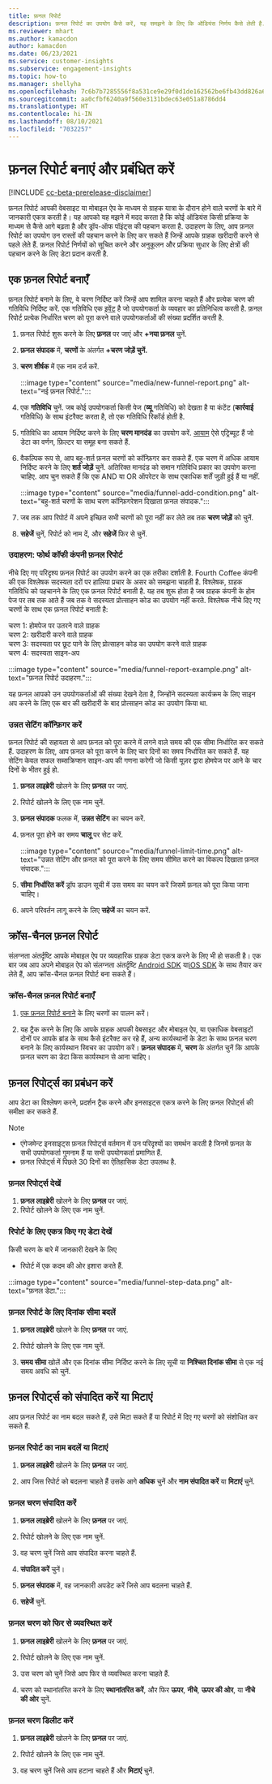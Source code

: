 ```yaml
---
title: फ़नल रिपोर्ट
description: फ़नल रिपोर्ट का उपयोग कैसे करें, यह समझने के लिए कि ऑडियंस निर्णय कैसे लेती है.
ms.reviewer: mhart
ms.author: kamacdon
author: kamacdon
ms.date: 06/23/2021
ms.service: customer-insights
ms.subservice: engagement-insights
ms.topic: how-to
ms.manager: shellyha
ms.openlocfilehash: 7c6b7b7285556f8a531ce9e29f0d1de162562be6fb43dd826a65fd9e00d87b30
ms.sourcegitcommit: aa0cfbf6240a9f560e3131bdec63e051a8786dd4
ms.translationtype: HT
ms.contentlocale: hi-IN
ms.lasthandoff: 08/10/2021
ms.locfileid: "7032257"
---
```

# <a name="create-and-manage-funnel-reports"></a>फ़नल रिपोर्ट बनाएं और प्रबंधित करें

[!INCLUDE [cc-beta-prerelease-disclaimer](includes/cc-beta-prerelease-disclaimer.md)]

फ़नल रिपोर्ट आपकी वेबसाइट या मोबाइल ऐप के माध्यम से ग्राहक यात्रा के दौरान होने वाले चरणों के बारे में जानकारी एकत्र करती है। यह आपको यह मझने में मदद करता है कि कोई ऑडियंस किसी प्रक्रिया के माध्यम से कैसे आगे बढ़ता है और ड्रॉप-ऑफ पॉइंट्स की पहचान करता है. उदाहरण के लिए, आप फ़नल रिपोर्ट का उपयोग उन रास्तों की पहचान करने के लिए कर सकते हैं जिन्हें आपके ग्राहक खरीदारी करने से पहले लेते हैं. फ़नल रिपोर्ट निर्णयों को सूचित करने और अनुकूलन और प्रक्रिया सुधार के लिए क्षेत्रों की पहचान करने के लिए डेटा प्रदान करती है.

## <a name="create-a-funnel-report"></a>एक फ़नल रिपोर्ट बनाएँ

फ़नल रिपोर्ट बनाने के लिए, वे चरण निर्दिष्ट करें जिन्हें आप शामिल करना चाहते हैं और प्रत्येक चरण की गतिविधि निर्दिष्ट करें. एक गतिविधि एक [इवेंट](glossary.md) है जो उपयोगकर्ता के व्यवहार का प्रतिनिधित्व करती है. फ़नल रिपोर्ट प्रत्येक निर्धारित चरण को पूरा करने वाले उपयोगकर्ताओं की संख्या प्रदर्शित करती है. 

1. फ़नल रिपोर्ट शुरू करने के लिए **फ़नल** पर जाएं और **+नया फ़नल** चुनें.

1. **फ़नल संपादक** में, **चरणों** के अंतर्गत **+चरण जोड़ें चुनें.** 

1. **चरण शीर्षक** में एक नाम दर्ज करें.

   :::image type="content" source="media/new-funnel-report.png" alt-text="नई फ़नल रिपोर्ट.":::

1. एक **गतिविधि** चुनें. जब कोई उपयोगकर्ता किसी पेज (**व्यू** गतिविधि) को देखता है या कंटेंट (**कार्रवाई** गतिविधि) के साथ इंटरैक्ट करता है, तो एक गतिविधि रिकॉर्ड होती है.

1. गतिविधि का आयाम निर्दिष्ट करने के लिए **चरण मानदंड** का उपयोग करें. [आयाम](dimensions.md) ऐसे एट्रिब्यूट हैं जो डेटा का वर्णन, फ़िल्टर या समूह बना सकते हैं.

1. वैकल्पिक रूप से, आप बहु-शर्त फ़नल चरणों को कॉन्फ़िगर कर सकते हैं. एक चरण में अधिक आयाम निर्दिष्ट करने के लिए **शर्त जोड़ें** चुनें. अतिरिक्त मानदंड को समान गतिविधि प्रकार का उपयोग करना चाहिए. आप चुन सकते हैं कि एक AND या OR ऑपरेटर के साथ एकाधिक शर्तें जुड़ी हुई हैं या नहीं.

   :::image type="content" source="media/funnel-add-condition.png" alt-text="बहु-शर्त चरणों के साथ चरण कॉन्फ़िगरेशन दिखाता फ़नल संपादक.":::

1. जब तक आप रिपोर्ट में अपने इच्छित सभी चरणों को पूरा नहीं कर लेते तब तक **चरण जोड़ें** को चुनें.

1. **सहेजें** चुनें, रिपोर्ट को नाम दें, और **सहेजें** फिर से चुनें. 

### <a name="example-fourth-coffee-company-funnel-report"></a>उदाहरण: फोर्थ कॉफी कंपनी फ़नल रिपोर्ट

नीचे दिए गए परिदृश्य फ़नल रिपोर्ट का उपयोग करने का एक तरीका दर्शाती है. Fourth Coffee कंपनी की एक विश्लेषक सदस्यता दरों पर हालिया प्रचार के असर को समझना चाहती है. विश्लेषक, ग्राहक गतिविधि को पहचानने के लिए एक फ़नल रिपोर्ट बनाती है. यह तब शुरू होता है जब ग्राहक कंपनी के होम पेज पर तब तक आते हैं जब तक वे सदस्यता प्रोत्साहन कोड का उपयोग नहीं करते. विश्लेषक नीचे दिए गए चरणों के साथ एक फ़नल रिपोर्ट बनाती है:

चरण 1: होमपेज पर उतरने वाले ग्राहक   
चरण 2: खरीदारी करने वाले ग्राहक   
चरण 3: सदस्यता पर छूट पाने के लिए प्रोत्साहन कोड का उपयोग करने वाले ग्राहक   
चरण 4: सदस्यता साइन-अप   

:::image type="content" source="media/funnel-report-example.png" alt-text="फ़नल रिपोर्ट उदाहरण.":::
  
यह फ़नल आपको उन उपयोगकर्ताओं की संख्या देखने देता है, जिन्होंने सदस्यता कार्यक्रम के लिए साइन अप करने के लिए एक बार की खरीदारी के बाद प्रोत्साहन कोड का उपयोग किया था.

### <a name="configure-advanced-settings"></a>उन्नत सेटिंग कॉन्फ़िगर करें 

फ़नल रिपोर्ट की सहायता से आप फ़नल को पूरा करने में लगने वाले समय की एक सीमा निर्धारित कर सकते हैं. उदाहरण के लिए, आप फ़नल को पूरा करने के लिए चार दिनों का समय निर्धारित कर सकते हैं. यह सेटिंग केवल सफल सब्सक्रिप्शन साइन-अप की गणना करेगी जो किसी यूज़र द्वारा होमपेज पर आने के चार दिनों के भीतर हुई हो.

1. **फ़नल लाइब्रेरी** खोलने के लिए **फ़नल** पर जाएं.

1. रिपोर्ट खोलने के लिए एक नाम चुनें. 

1. **फ़नल संपादक** फलक में, **उन्नत सेटिंग** का चयन करें. 

1. फ़नल पूरा होने का समय **चालू** पर सेट करें.

   :::image type="content" source="media/funnel-limit-time.png" alt-text="उन्नत सेटिंग और फ़नल को पूरा करने के लिए समय सीमित करने का विकल्प दिखाता फ़नल संपादक.":::

1. **सीमा निर्धारित करें** ड्रॉप डाउन सूची में उस समय का चयन करें जिसमें फ़नल को पूरा किया जाना चाहिए।

1. अपने परिवर्तन लागू करने के लिए **सहेजें** का चयन करें.


## <a name="cross-channel-funnel-reports"></a>क्रॉस-चैनल फ़नल रिपोर्ट 

संलग्नता अंतर्दृष्टि आपके मोबाइल ऐप पर व्यवहारिक ग्राहक डेटा एकत्र करने के लिए भी हो सकती है। एक बार जब आप अपने मोबाइल ऐप को संलग्नता अंतर्दृष्टि [Android SDK](get-started-android.md) या[iOS SDK](get-started-ios.md) के साथ तैयार कर लेते हैं, आप क्रॉस-चैनल फ़नल रिपोर्ट बना सकते हैं। 

### <a name="create-a-cross-channel-funnel-report"></a>क्रॉस-चैनल फ़नल रिपोर्ट बनाएँ 

1. [एक फ़नल रिपोर्ट बनाने](#create-a-funnel-report) के लिए चरणों का पालन करें।    

1. यह ट्रैक करने के लिए कि आपके ग्राहक आपकी वेबसाइट और मोबाइल ऐप, या एकाधिक वेबसाइटों दोनों पर आपके ब्रांड के साथ कैसे इंटरैक्ट कर रहे हैं, अन्य कार्यस्थानों के डेटा के साथ फ़नल चरण बनाने के लिए कार्यस्थान स्विचर का उपयोग करें। **फ़नल संपादक** में, **चरण** के अंतर्गत चुनें कि आपके फ़नल चरण का डेटा किस कार्यस्थान से आना चाहिए।

## <a name="manage-funnel-reports"></a>फ़नल रिपोर्ट्स का प्रबंधन करें

आप डेटा का विश्लेषण करने, प्रदर्शन ट्रैक करने और इनसाइट्स एकत्र करने के लिए फ़नल रिपोर्ट्स की समीक्षा कर सकते हैं.

> [!NOTE]
> - एंगेजमेन्ट इनसाइट्स फ़नल रिपोर्ट्स वर्तमान में उन परिदृश्यों का समर्थन करती है जिनमें फ़नल के सभी उपयोगकर्ता गुमनाम हैं या सभी उपयोगकर्ता प्रमाणित हैं. 
> - फ़नल रिपोर्ट्स में पिछले 30 दिनों का ऐतिहासिक डेटा उपलब्ध है.

### <a name="view-funnel-reports"></a>फ़नल रिपोर्ट्स देखें

1. **फ़नल लाइब्रेरी** खोलने के लिए **फ़नल** पर जाएं.
1. रिपोर्ट खोलने के लिए एक नाम चुनें.    

### <a name="see-the-data-collected-for-a-report"></a>रिपोर्ट के लिए एकत्र किए गए डेटा देखें   

किसी चरण के बारे में जानकारी देखने के लिए

- रिपोर्ट में एक कदम की ओर इशारा करते हैं.

:::image type="content" source="media/funnel-step-data.png" alt-text="फ़नल डेटा.":::

### <a name="change-the-date-range-for-the-funnel-report"></a>फ़नल रिपोर्ट के लिए दिनांक सीमा बदलें

1. **फ़नल लाइब्रेरी** खोलने के लिए **फ़नल** पर जाएं.

1. रिपोर्ट खोलने के लिए एक नाम चुनें.

1. **समय सीमा** खोलें और एक दिनांक सीमा निर्दिष्ट करने के लिए सूची या **निश्चित दिनांक सीमा** से एक नई समय अवधि को चुनें.

## <a name="edit-or-delete-funnel-reports"></a>फ़नल रिपोर्ट्स को संपादित करें या मिटाएं

आप फ़नल रिपोर्ट का नाम बदल सकते हैं, उसे मिटा सकते हैं या रिपोर्ट में दिए गए चरणों को संशोधित कर सकते हैं.

### <a name="rename-or-delete-a-funnel-report"></a>फ़नल रिपोर्ट का नाम बदलें या मिटाएं

1. **फ़नल लाइब्रेरी** खोलने के लिए **फ़नल** पर जाएं. 

1. आप जिस रिपोर्ट को बदलना चाहते हैं उसके आगे **अधिक** चुनें और **नाम संपादित करें** या **मिटाएं** चुनें.

### <a name="edit-a-funnel-step"></a>फ़नल चरण संपादित करें  

1. **फ़नल लाइब्रेरी** खोलने के लिए **फ़नल** पर जाएं. 

1. रिपोर्ट खोलने के लिए एक नाम चुनें.

1. वह चरण चुनें जिसे आप संपादित करना चाहते हैं.

1. **संपादित करें** चुनें।

1. **फ़नल संपादक** में, वह जानकारी अपडेट करें जिसे आप बदलना चाहते हैं.  

1. **सहेजें** चुनें.

### <a name="reorder-a-funnel-step"></a>फ़नल चरण को फिर से व्यवस्थित करें

1. **फ़नल लाइब्रेरी** खोलने के लिए **फ़नल** पर जाएं. 

1. रिपोर्ट खोलने के लिए एक नाम चुनें.

1. उस चरण को चुनें जिसे आप फिर से व्यवस्थित करना चाहते हैं.

1. चरण को स्थानांतरित करने के लिए **स्थानांतरित करें**, और फिर **ऊपर**, **नीचे**, **ऊपर की ओर**, या **नीचे की ओर** चुनें.

### <a name="delete-a-funnel-step"></a>फ़नल चरण डिलीट करें

1. **फ़नल लाइब्रेरी** खोलने के लिए **फ़नल** पर जाएं. 

1. रिपोर्ट खोलने के लिए एक नाम चुनें.

1. वह चरण चुनें जिसे आप हटाना चाहते हैं और **मिटाएं** चुनें.

